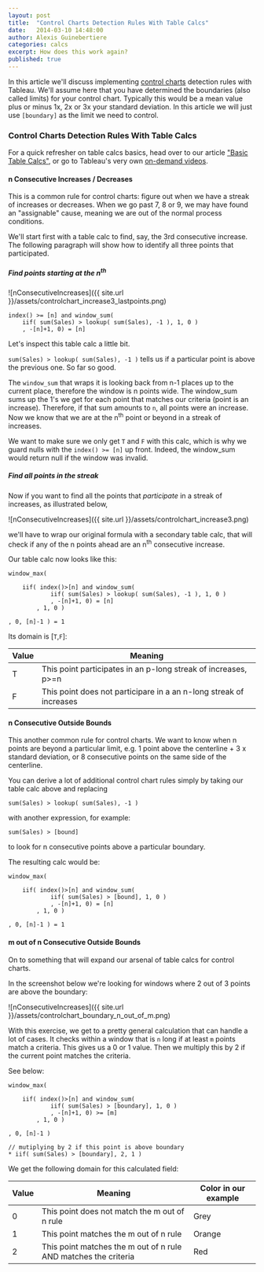 ```yaml
---
layout: post
title:  "Control Charts Detection Rules With Table Calcs"
date:   2014-03-10 14:48:00
author: Alexis Guinebertiere
categories: calcs
excerpt: How does this work again?
published: true
---
```


In this article we'll discuss implementing [control charts] detection rules with Tableau. We'll assume here that you have determined the boundaries (also called limits) for your control chart. Typically this would be a mean value plus or minus 1x, 2x or 3x your standard deviation. In this article we will just use `[boundary]` as the limit we need to control.

### Control Charts Detection Rules With Table Calcs ###

For a quick refresher on table calcs basics, head over to our article ["Basic Table Calcs"]({{site.url}}/calcs/2014/03/04/basic-table-calcs.html), or go to Tableau's very own [on-demand videos].

#### n Consecutive Increases / Decreases ####

This is a common rule for control charts: figure out when we have a streak of increases or decreases. When we go past 7, 8 or 9, we may have found an "assignable" cause, meaning we are out of the normal process conditions.

We'll start first with a table calc to find, say, the 3rd consecutive increase. The following paragraph will show how to identify all three points that participated.

##### Find points starting at the n<sup>th</sup> #####

![nConsecutiveIncreases]({{ site.url }}/assets/controlchart_increase3_lastpoints.png)

```
index() >= [n] and window_sum(
    iif( sum(Sales) > lookup( sum(Sales), -1 ), 1, 0 )
    , -[n]+1, 0) = [n]
```

Let's inspect this table calc a little bit.

`sum(Sales) > lookup( sum(Sales), -1 )` tells us if a particular point is above the previous one. So far so good.

The `window_sum` that wraps it is looking back from n-1 places up to the current place, therefore the window is n points wide. The window_sum sums up the 1's we get for each point that matches our criteria (point is an increase). Therefore, if that sum amounts to `n`, all points were an increase. Now we know that we are at the n<sup>th</sup> point or beyond in a streak of increases.

We want to make sure we only get `T` and `F` with this calc, which is why we guard nulls with the `index() >= [n]` up front. Indeed, the window_sum would return null if the window was invalid.

##### Find all points in the streak #####

Now if you want to find all the points that *participate* in a streak of increases, as illustrated below,

![nConsecutiveIncreases]({{ site.url }}/assets/controlchart_increase3.png)

we'll have to wrap our original formula with a secondary table calc, that will check if any of the n points ahead are an n<sup>th</sup> consecutive increase.

Our table calc now looks like this:

```
window_max(

    iif( index()>[n] and window_sum(
            iif( sum(Sales) > lookup( sum(Sales), -1 ), 1, 0 )
            , -[n]+1, 0) = [n]
        , 1, 0 )

, 0, [n]-1 ) = 1
```

Its domain is \[`T`,`F`\]:

| Value | Meaning |
|-------|---------|
| T     | This point participates in an p-long streak of increases, p>=n |
| F     | This point does not participare in a an n-long streak of increases |


#### n Consecutive Outside Bounds ####

This another common rule for control charts. We want to know when n points are beyond a particular limit, e.g. 1 point above the centerline + 3 x standard deviation, or 8 consecutive points on the same side of the centerline.

You can derive a lot of additional control chart rules simply by taking our table calc above and replacing
```
sum(Sales) > lookup( sum(Sales), -1 )
```
with another expression, for example:
```
sum(Sales) > [bound]
```
to look for n consecutive points above a particular boundary.

The resulting calc would be:

```
window_max(

    iif( index()>[n] and window_sum(
            iif( sum(Sales) > [bound], 1, 0 )
            , -[n]+1, 0) = [n]
        , 1, 0 )

, 0, [n]-1 ) = 1
```

#### m out of n Consecutive Outside Bounds ####

On to something that will expand our arsenal of table calcs for control charts.

In the screenshot below we're looking for windows where 2 out of 3 points are above the boundary:

![nConsecutiveIncreases]({{ site.url }}/assets/controlchart_boundary_n_out_of_m.png)

With this exercise, we get to a pretty general calculation that can handle a lot of cases.
It checks within a window that is `n` long if at least `m` points match a criteria. This gives us a 0 or 1 value.
Then we multiply this by 2 if the current point matches the criteria.

See below:

```
window_max(

    iif( index()>[n] and window_sum(
            iif( sum(Sales) > [boundary], 1, 0 )
            , -[n]+1, 0) >= [m]
        , 1, 0 )

, 0, [n]-1 )

// mutiplying by 2 if this point is above boundary
* iif( sum(Sales) > [boundary], 2, 1 )
```

We get the following domain for this calculated field:

| Value | Meaning | Color in our example |
|-------|---------|----------------------|
| 0     | This point does not match the m out of n rule | Grey |
| 1     | This point matches the m out of n rule | Orange |
| 2     | This point matches the m out of n rule AND matches the criteria | Red  |


[Control Charts]: http://en.wikipedia.org/wiki/Control_charts
[on-demand videos]: http://www.tableausoftware.com/learn/training
